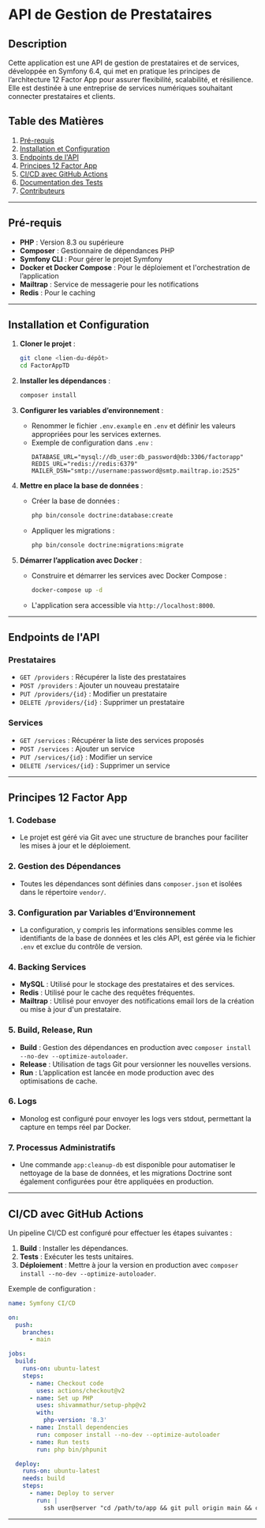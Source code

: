 # API de Gestion de Prestataires

## Description

Cette application est une API de gestion de prestataires et de services, développée en Symfony 6.4, qui met en pratique les principes de l’architecture 12 Factor App pour assurer flexibilité, scalabilité, et résilience. Elle est destinée à une entreprise de services numériques souhaitant connecter prestataires et clients.

## Table des Matières

1. [Pré-requis](#pré-requis)
2. [Installation et Configuration](#installation-et-configuration)
3. [Endpoints de l'API](#endpoints-de-lapi)
4. [Principes 12 Factor App](#principes-12-factor-app)
5. [CI/CD avec GitHub Actions](#cicd-avec-github-actions)
6. [Documentation des Tests](#documentation-des-tests)
7. [Contributeurs](#contributeurs)

---

## Pré-requis

- **PHP** : Version 8.3 ou supérieure
- **Composer** : Gestionnaire de dépendances PHP
- **Symfony CLI** : Pour gérer le projet Symfony
- **Docker et Docker Compose** : Pour le déploiement et l'orchestration de l’application
- **Mailtrap** : Service de messagerie pour les notifications
- **Redis** : Pour le caching

---

## Installation et Configuration

1. **Cloner le projet** :
   ```bash
   git clone <lien-du-dépôt>
   cd FactorAppTD
   ```

2. **Installer les dépendances** :
   ```bash
   composer install
   ```

3. **Configurer les variables d’environnement** :
   - Renommer le fichier `.env.example` en `.env` et définir les valeurs appropriées pour les services externes.
   - Exemple de configuration dans `.env` :
     ```dotenv
     DATABASE_URL="mysql://db_user:db_password@db:3306/factorapp"
     REDIS_URL="redis://redis:6379"
     MAILER_DSN="smtp://username:password@smtp.mailtrap.io:2525"
     ```

4. **Mettre en place la base de données** :
   - Créer la base de données :
     ```bash
     php bin/console doctrine:database:create
     ```
   - Appliquer les migrations :
     ```bash
     php bin/console doctrine:migrations:migrate
     ```

5. **Démarrer l’application avec Docker** :
   - Construire et démarrer les services avec Docker Compose :
     ```bash
     docker-compose up -d
     ```
   - L'application sera accessible via `http://localhost:8000`.

---

## Endpoints de l'API

### Prestataires
- `GET /providers` : Récupérer la liste des prestataires
- `POST /providers` : Ajouter un nouveau prestataire
- `PUT /providers/{id}` : Modifier un prestataire
- `DELETE /providers/{id}` : Supprimer un prestataire

### Services
- `GET /services` : Récupérer la liste des services proposés
- `POST /services` : Ajouter un service
- `PUT /services/{id}` : Modifier un service
- `DELETE /services/{id}` : Supprimer un service

---

## Principes 12 Factor App

### 1. Codebase
   - Le projet est géré via Git avec une structure de branches pour faciliter les mises à jour et le déploiement.

### 2. Gestion des Dépendances
   - Toutes les dépendances sont définies dans `composer.json` et isolées dans le répertoire `vendor/`.

### 3. Configuration par Variables d’Environnement
   - La configuration, y compris les informations sensibles comme les identifiants de la base de données et les clés API, est gérée via le fichier `.env` et exclue du contrôle de version.

### 4. Backing Services
   - **MySQL** : Utilisé pour le stockage des prestataires et des services.
   - **Redis** : Utilisé pour le cache des requêtes fréquentes.
   - **Mailtrap** : Utilisé pour envoyer des notifications email lors de la création ou mise à jour d'un prestataire.

### 5. Build, Release, Run
   - **Build** : Gestion des dépendances en production avec `composer install --no-dev --optimize-autoloader`.
   - **Release** : Utilisation de tags Git pour versionner les nouvelles versions.
   - **Run** : L’application est lancée en mode production avec des optimisations de cache.

### 6. Logs
   - Monolog est configuré pour envoyer les logs vers stdout, permettant la capture en temps réel par Docker.

### 7. Processus Administratifs
   - Une commande `app:cleanup-db` est disponible pour automatiser le nettoyage de la base de données, et les migrations Doctrine sont également configurées pour être appliquées en production.

---

## CI/CD avec GitHub Actions

Un pipeline CI/CD est configuré pour effectuer les étapes suivantes :
1. **Build** : Installer les dépendances.
2. **Tests** : Exécuter les tests unitaires.
3. **Déploiement** : Mettre à jour la version en production avec `composer install --no-dev --optimize-autoloader`.

Exemple de configuration :

```yaml
name: Symfony CI/CD

on:
  push:
    branches:
      - main

jobs:
  build:
    runs-on: ubuntu-latest
    steps:
      - name: Checkout code
        uses: actions/checkout@v2
      - name: Set up PHP
        uses: shivammathur/setup-php@v2
        with:
          php-version: '8.3'
      - name: Install dependencies
        run: composer install --no-dev --optimize-autoloader
      - name: Run tests
        run: php bin/phpunit

  deploy:
    runs-on: ubuntu-latest
    needs: build
    steps:
      - name: Deploy to server
        run: |
          ssh user@server "cd /path/to/app && git pull origin main && composer install --no-dev --optimize-autoloader"
```

---